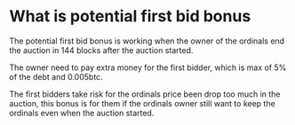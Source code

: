 # What is potential first bid bonus

The potential first bid bonus is working when the owner of the ordinals end the auction in 144 blocks after the auction started.

The owner need to pay extra money for the first bidder, which is max of 5% of the debt and 0.005btc.

The first bidders take risk for the ordinals price been drop too much in the auction, this bonus is for them if the ordinals owner still want to keep the ordinals even when the auction started.
